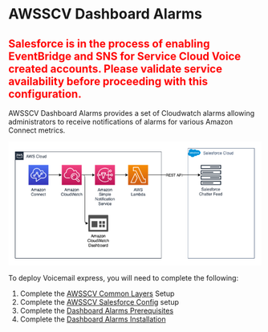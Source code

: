 # AWSSCV Dashboard Alarms
## <span style="color:red">Salesforce is in the process of enabling EventBridge and SNS for Service Cloud Voice created accounts. Please validate service availability before proceeding with this configuration.</span>

AWSSCV Dashboard Alarms provides a set of Cloudwatch alarms allowing administrators to receive notifications of alarms for various Amazon Connect metrics.

![Dashboard Alarms Architecture](Docs/Architecture.png)

To deploy Voicemail express, you will need to complete the following:
1. Complete the [AWSSCV Common Layers](../../Common/AWSSCV-CommonLayers/readme.md) Setup
2. Complete the [AWSSCV Salesforce Config](../../Common/AWSSCV-SalesforceConfig/readme.md) setup
3. Complete the [Dashboard Alarms Prerequisites](Docs/dashboard_alarms_prerequisites.md)
4. Complete the [Dashboard Alarms Installation](Docs/dashboard_alarms_installation_instructions.md)